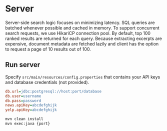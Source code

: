 # Server

Server-side search logic focuses on minimizing latency. SQL queries are batched whenever possible and cached in memory. To support concurrent search requests, we use HikariCP connection pool.
By default, top 100 ranked results are returned for each query. Because extracting excerpts are expensive, document metadata are fetched lazily and client has the option to request a page of 10 results out of 100.

## Run server
Specify `src/main/resources/config.properties` that contains your API keys and database credentials (not provided).

```ini
db.url=jdbc:postgresql://host:port/database
db.user=username
db.pass=password
news.apiKey=abcdefghijk
yelp.apiKey=abcdefghijk
```

```sh
mvn clean install
mvn exec:java {port}
```